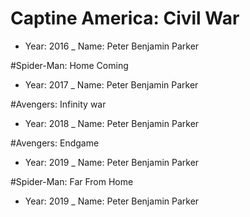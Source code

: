 # Captine America: Civil War
- Year: 2016
_ Name: Peter Benjamin Parker

#Spider-Man: Home Coming
- Year: 2017
_ Name: Peter Benjamin Parker

#Avengers: Infinity war
- Year: 2018
_ Name: Peter Benjamin Parker

#Avengers: Endgame
- Year: 2019
_ Name: Peter Benjamin Parker

#Spider-Man: Far From Home
- Year: 2019
_ Name: Peter Benjamin Parker

